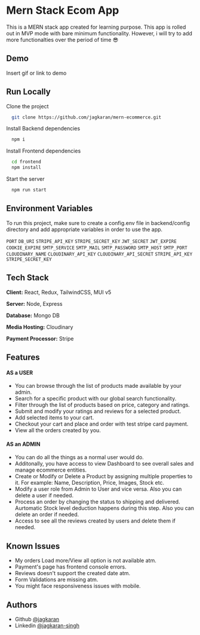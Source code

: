 # Mern Stack Ecom App

This is a MERN stack app created for learning purpose. This app is rolled out in MVP mode with bare minimum functionality. However, i will try to add more functionalties over the period of time 😎

## Demo

Insert gif or link to demo

## Run Locally

Clone the project

```bash
  git clone https://github.com/jagkaran/mern-ecommerce.git
```

Install Backend dependencies

```bash
  npm i
```

Install Frontend dependencies

```bash
  cd frontend
  npm install
```

Start the server

```bash
  npm run start
```

## Environment Variables

To run this project, make sure to create a config.env file in backend/config directory and add appropriate variables in order to use the app.

`PORT` `DB_URI` `STRIPE_API_KEY` `STRIPE_SECRET_KEY` `JWT_SECRET` `JWT_EXPIRE` `COOKIE_EXPIRE` `SMTP_SERVICE` `SMTP_MAIL` `SMTP_PASSWORD` `SMTP_HOST` `SMTP_PORT` `CLOUDINARY_NAME` `CLOUDINARY_API_KEY` `CLOUDINARY_API_SECRET` `STRIPE_API_KEY` `STRIPE_SECRET_KEY`

## Tech Stack

**Client:** React, Redux, TailwindCSS, MUI v5

**Server:** Node, Express

**Database:** Mongo DB

**Media Hosting:** Cloudinary

**Payment Processor:** Stripe

## Features

#### AS a USER

- You can browse through the list of products made available by your admin.
- Search for a specific product with our global search functionality.
- Filter through the list of products based on price, category and ratings.
- Submit and modify your ratings and reviews for a selected product.
- Add selected items to your cart.
- Checkout your cart and place and order with test stripe card payment.
- View all the orders created by you.

#### AS an ADMIN

- You can do all the things as a normal user would do.
- Additonally, you have access to view Dashboard to see overall sales and manage ecommerce entities.
- Create or Modify or Delete a Product by assigning multiple properties to it. For example: Name, Description, Price, Images, Stock etc.
- Modify a user role from Admin to User and vice versa. Also you can delete a user if needed.
- Process an order by changing the status to shipping and delivered. Aurtomatic Stock level deduction happens during this step. Also you can delete an order if needed.
- Access to see all the reviews created by users and delete them if needed.

## Known Issues

- My orders Load more/View all option is not available atm.
- Payment's page has frontend console errors.
- Reviews doesn't support the created date atm.
- Form Validations are missing atm.
- You might face responsiveness issues with mobile.

## Authors

- Github [@jagkaran](https://github.com/jagkaran)
- Linkedin [@jagkaran-singh](https://www.linkedin.com/in/jagkaran-singh/)
